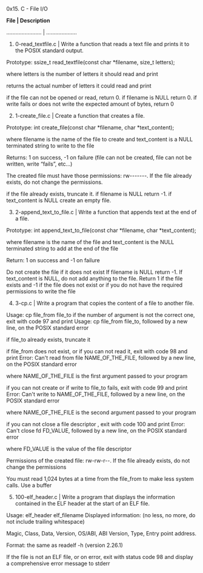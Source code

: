 0x15. C - File I/O

**File | Description**

....................... | ....................

1. 0-read_textfile.c | Write a function that reads a text file and prints it to the POSIX standard output.

Prototype: ssize_t read_textfile(const char *filename, size_t letters);

where letters is the number of letters it should read and print

returns the actual number of letters it could read and print

if the file can not be opened or read, return 0.
if filename is NULL return 0.
if write fails or does not write the expected amount of bytes, return 0

2. 1-create_file.c | Create a function that creates a file.

Prototype: int create_file(const char *filename, char *text_content);

where filename is the name of the file to create and text_content is a NULL terminated string to write to the file

Returns: 1 on success, -1 on failure (file can not be created, file can not be written, write “fails”, etc…)

The created file must have those permissions: rw-------. If the file already exists, do not change the permissions.

if the file already exists, truncate it.
if filename is NULL return -1.
if text_content is NULL create an empty file.

3. 2-append_text_to_file.c | Write a function that appends text at the end of a file.

Prototype: int append_text_to_file(const char *filename, char *text_content);

where filename is the name of the file and text_content is the NULL terminated string to add at the end of the file

Return: 1 on success and -1 on failure


Do not create the file if it does not exist
If filename is NULL return -1.
If text_content is NULL, do not add anything to the file. Return 1 if the file exists and -1 if the file does not exist or if you do not have the required permissions to write the file

4. 3-cp.c | Write a program that copies the content of a file to another file.

Usage: cp file_from file_to
if the number of argument is not the correct one, exit with code 97 and print Usage: cp file_from file_to, followed by a new line, on the POSIX standard error

if file_to already exists, truncate it

if file_from does not exist, or if you can not read it, exit with code 98 and print Error: Can't read from file NAME_OF_THE_FILE, followed by a new line, on the POSIX standard error

where NAME_OF_THE_FILE is the first argument passed to your program

if you can not create or if write to file_to fails, exit with code 99 and print Error: Can't write to NAME_OF_THE_FILE, followed by a new line, on the POSIX standard error

where NAME_OF_THE_FILE is the second argument passed to your program

if you can not close a file descriptor , exit with code 100 and print Error: Can't close fd FD_VALUE, followed by a new line, on the POSIX standard error

where FD_VALUE is the value of the file descriptor

Permissions of the created file: rw-rw-r--. If the file already exists, do not change the permissions

You must read 1,024 bytes at a time from the file_from to make less system calls. Use a buffer

5. 100-elf_header.c | Write a program that displays the information contained in the ELF header at the start of an ELF file.

Usage: elf_header elf_filename
Displayed information: (no less, no more, do not include trailing whitespace)

Magic,
Class,
Data,
Version,
OS/ABI,
ABI Version,
Type,
Entry point address.

Format: the same as readelf -h (version 2.26.1)

If the file is not an ELF file, or on error, exit with status code 98 and display a comprehensive error message to stderr
